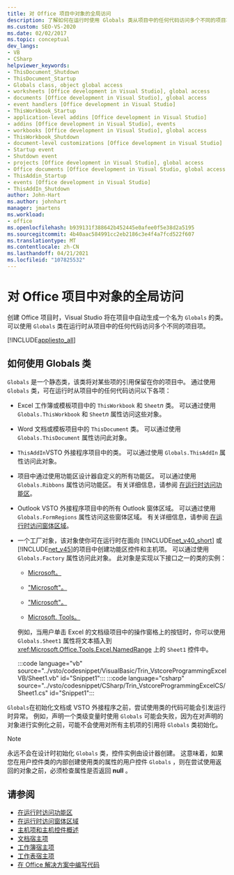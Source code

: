```yaml
---
title: 对 Office 项目中对象的全局访问
description: 了解如何在运行时使用 Globals 类从项目中的任何代码访问多个不同的项目项。
ms.custom: SEO-VS-2020
ms.date: 02/02/2017
ms.topic: conceptual
dev_langs:
- VB
- CSharp
helpviewer_keywords:
- ThisDocument_Shutdown
- ThisDocument_Startup
- Globals class, object global access
- worksheets [Office development in Visual Studio], global access
- documents [Office development in Visual Studio], global access
- event handlers [Office development in Visual Studio]
- ThisWorkbook_Startup
- application-level addins [Office development in Visual Studio]
- addins [Office development in Visual Studio], events
- workbooks [Office development in Visual Studio], global access
- ThisWorkbook_Shutdown
- document-level customizations [Office development in Visual Studio]
- Startup event
- Shutdown event
- projects [Office development in Visual Studio], global access
- Office documents [Office development in Visual Studio, global access
- ThisAddin_Startup
- events [Office development in Visual Studio]
- ThisAddIn_Shutdown
author: John-Hart
ms.author: johnhart
manager: jmartens
ms.workload:
- office
ms.openlocfilehash: b939131f388642b452445e0afee0f5e38d2a5195
ms.sourcegitcommit: 4b40aac584991cc2eb2186c3e4f4a7fcd522f607
ms.translationtype: MT
ms.contentlocale: zh-CN
ms.lasthandoff: 04/21/2021
ms.locfileid: "107825532"
---
```

# <a name="global-access-to-objects-in-office-projects"></a>对 Office 项目中对象的全局访问
  创建 Office 项目时，Visual Studio 将在项目中自动生成一个名为 `Globals` 的类。 可以使用 `Globals` 类在运行时从项目中的任何代码访问多个不同的项目项。

 [!INCLUDE[appliesto_all](../vsto/includes/appliesto-all-md.md)]

## <a name="how-to-use-the-globals-class"></a>如何使用 Globals 类
 `Globals` 是一个静态类，该类将对某些项的引用保留在你的项目中。 通过使用 `Globals` 类，可在运行时从项目中的任何代码访问以下各项：

- Excel 工作簿或模板项目中的 `ThisWorkbook` 和 `Sheet`*n* 类。 可以通过使用 `Globals.ThisWorkbook` 和 `Sheet`*n* 属性访问这些对象。

- Word 文档或模板项目中的 `ThisDocument` 类。 可以通过使用 `Globals.ThisDocument` 属性访问此对象。

- `ThisAddIn`VSTO 外接程序项目中的类。 可以通过使用 `Globals.ThisAddIn` 属性访问此对象。

- 项目中通过使用功能区设计器自定义的所有功能区。 可以通过使用 `Globals.Ribbons` 属性访问功能区。 有关详细信息，请参阅 [在运行时访问功能区](../vsto/accessing-the-ribbon-at-run-time.md)。

- Outlook VSTO 外接程序项目中的所有 Outlook 窗体区域。 可以通过使用 `Globals.FormRegions` 属性访问这些窗体区域。 有关详细信息，请参阅 [在运行时访问窗体区域](../vsto/accessing-a-form-region-at-run-time.md)。

- 一个工厂对象，该对象使你可在运行时在面向 [!INCLUDE[net_v40_short](../sharepoint/includes/net-v40-short-md.md)] 或 [!INCLUDE[net_v45](../vsto/includes/net-v45-md.md)]的项目中创建功能区控件和主机项。 可以通过使用 `Globals.Factory` 属性访问此对象。 此对象是实现以下接口之一的类的实例：

  - [Microsoft。](xref:Microsoft.Office.Tools.Factory)

  - ["Microsoft"。](xref:Microsoft.Office.Tools.Excel.Factory)

  - ["Microsoft"。](xref:Microsoft.Office.Tools.Outlook.Factory)

  - [Microsoft. Tools。](xref:Microsoft.Office.Tools.Word.Factory)

  例如，当用户单击 Excel 的文档级项目中的操作窗格上的按钮时，你可以使用 `Globals.Sheet1` 属性将文本插入到 <xref:Microsoft.Office.Tools.Excel.NamedRange> 上的 `Sheet1` 控件中。

  :::code language="vb" source="../vsto/codesnippet/VisualBasic/Trin_VstcoreProgrammingExcelVB/Sheet1.vb" id="Snippet1":::
  :::code language="csharp" source="../vsto/codesnippet/CSharp/Trin_VstcoreProgrammingExcelCS/Sheet1.cs" id="Snippet1":::

 `Globals`在初始化文档或 VSTO 外接程序之前，尝试使用类的代码可能会引发运行时异常。 例如，声明一个类级变量时使用 `Globals` 可能会失败，因为在对声明的对象进行实例化之前，可能不会使用对所有主机项的引用将 `Globals` 类初始化。

> [!NOTE]
> 永远不会在设计时初始化 `Globals` 类，控件实例由设计器创建。 这意味着，如果您在用户控件类的内部创建使用类的属性的用户控件 `Globals` ，则在尝试使用返回的对象之前，必须检查属性是否返回 **null** 。

## <a name="see-also"></a>请参阅
- [在运行时访问功能区](../vsto/accessing-the-ribbon-at-run-time.md)
- [在运行时访问窗体区域](../vsto/accessing-a-form-region-at-run-time.md)
- [主机项和主机控件概述](../vsto/host-items-and-host-controls-overview.md)
- [文档宿主项](../vsto/document-host-item.md)
- [工作簿宿主项](../vsto/workbook-host-item.md)
- [工作表宿主项](../vsto/worksheet-host-item.md)
- [在 Office 解决方案中编写代码](../vsto/writing-code-in-office-solutions.md)
